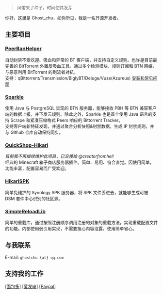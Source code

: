 > 风带来了种子，时间使其发芽

你好，这里是 Ghost_chu，如你所见，我是一名开源开发者。  

## 主要项目

### [PeerBanHelper](https://github.com/PBH-BTN/PeerBanHelper)

自动封禁不受欢迎、吸血和异常的 BT 客户端，并支持自定义规则。也许是目前最完善的 BitTorrent 外置反吸血工具。通过多个检测模块、规则订阅和 BTN 网络，与恶意利用 BitTorrent 的刷流者对抗。  
支持：qBittorrent/Transmission/BiglyBT/Deluge/Vuze(Azureus) [安装和常见问题](https://pbh-btn.github.io/pbh-docs/docs/intro)

### [Sparkle](https://github.com/PBH-BTN/Sparkle)

使用 Java 与 PostgreSQL 实现的 BTN 服务器，能够接收 PBH 等 BTN 兼容客户端的数据上报，并下发云规则。除此之外，Sparkle 也是首个使用 Java 语言的支持 Scrape 和紧凑压缩格式 Peers 响应的 Bittorrent Tracker。  
支持客户端新特征发现，并通过聚合分析快照&封禁数据，生成 IP 封禁规则，并与 Github 仓库自动保持同步。

### [QuickShop-Hikari](https://github.com/QuickShop-Community/QuickShop-Hikari)

*目前我不再继续维护此项目，已交接给 @creatorfromhell*  
经典的 Minecraft 箱子商店服务器插件。简单、易用、符合直觉。因使用简单，功能丰富，配置容易而广受欢迎。

### [HikariSPK](https://github.com/Ghost-chu/Hikari-SPK)

简单免维护的 Synology SPK 服务器，将 SPK 文件丢进去，就能够生成可被 DSM 套件中心识别的社区源。

### [SimpleReloadLib](https://github.com/Ghost-chu/SimpleReloadLib)

简单的重载库，通过按照注册顺序调用注册的对象的重载方法，实现重载配置文件的功能。内部使用弱引用实现，不需要担心内容泄露。使用简单省心。

## 与我联系

E-mail: `ghostchu {at} qq.com`  

## 支持我的工作

[[面包多]](https://mbd.pub/o/ghostchu) [[爱发电]](https://afdian.com/a/Ghost_chu) [[Paypal]](https://paypal.me/Ghostchu)
